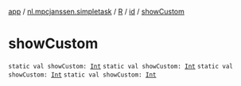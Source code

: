[app](../../../index.md) / [nl.mpcjanssen.simpletask](../../index.md) / [R](../index.md) / [id](index.md) / [showCustom](.)

# showCustom

`static val showCustom: `[`Int`](https://kotlinlang.org/api/latest/jvm/stdlib/kotlin/-int/index.html)
`static val showCustom: `[`Int`](https://kotlinlang.org/api/latest/jvm/stdlib/kotlin/-int/index.html)
`static val showCustom: `[`Int`](https://kotlinlang.org/api/latest/jvm/stdlib/kotlin/-int/index.html)
`static val showCustom: `[`Int`](https://kotlinlang.org/api/latest/jvm/stdlib/kotlin/-int/index.html)